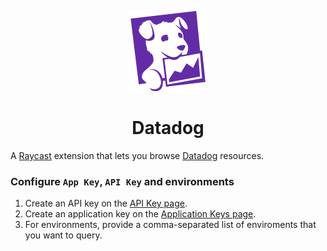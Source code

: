 <p align="center">
  <img src="assets/icon@light.png" height="128">
  <h1 align="center">Datadog</h1>
</p>

A
[Raycast](https://raycast.com/)
extension that lets you browse
[Datadog](https://www.datadoghq.com/)
resources.

### Configure `App Key`, `API Key` and environments

1. Create an API key on the
   [API Key page](https://app.datadoghq.com/organization-settings/api-keys).
2. Create an application key on the
   [Application Keys page](https://app.datadoghq.com/organization-settings/application-keys).
3. For environments, provide a comma-separated list of enviroments that you want to query.
